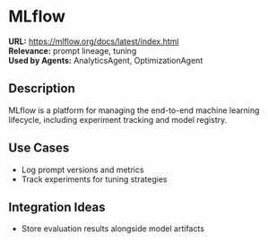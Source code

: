 # MLflow

**URL:** https://mlflow.org/docs/latest/index.html  
**Relevance:** prompt lineage, tuning  
**Used by Agents:** AnalyticsAgent, OptimizationAgent

## Description
MLflow is a platform for managing the end-to-end machine learning lifecycle, including experiment tracking and model registry.

## Use Cases
- Log prompt versions and metrics
- Track experiments for tuning strategies

## Integration Ideas
- Store evaluation results alongside model artifacts
